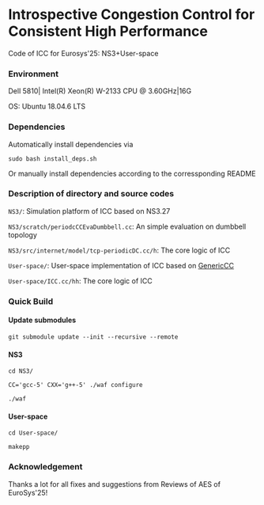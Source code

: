 # Introspective Congestion Control for Consistent High Performance
Code of ICC for Eurosys'25: NS3+User-space

### Environment

Dell 5810| Intel(R) Xeon(R) W-2133 CPU @ 3.60GHz|16G

OS: Ubuntu 18.04.6 LTS 

### Dependencies

Automatically install dependencies via

`sudo bash install_deps.sh`

Or manually install dependencies according to the corressponding README

### Description of directory and source codes

`NS3/`: Simulation platform of ICC based on NS3.27

`NS3/scratch/periodcCCEvaDumbbell.cc`: An simple evaluation on dumbbell topology

`NS3/src/internet/model/tcp-periodicDC.cc/h`: The core logic of ICC

`User-space/`: User-space implementation of ICC based on [GenericCC](https://github.com/venkatarun95/genericCC)

`User-space/ICC.cc/hh`: The core logic of ICC

### Quick Build

#### Update submodules

`git submodule update --init --recursive --remote`

#### NS3

`cd NS3/`

`CC='gcc-5' CXX='g++-5' ./waf configure`

`./waf`

#### User-space

`cd User-space/`

`makepp`

### Acknowledgement

Thanks a lot for all fixes and suggestions from Reviews of AES of EuroSys'25!
